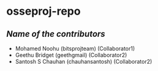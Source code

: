 
# osseproj-repo

## _Name of the contributors_

- Mohamed Noohu (bitsprojteam) (Collaborator1)
- Geethu Bridget (geethgmail) (Collaborator2)
- Santosh S Chauhan (chauhansantosh) (Collaborator2)

